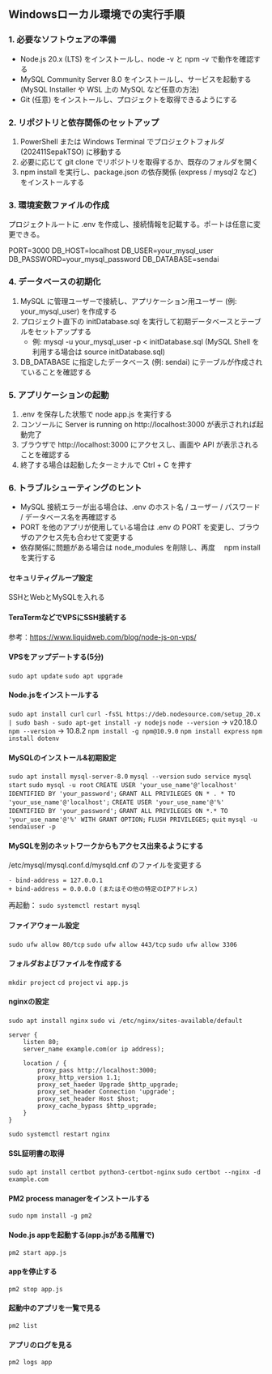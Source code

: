 ## Windowsローカル環境での実行手順

### 1. 必要なソフトウェアの準備
- Node.js 20.x (LTS) をインストールし、node -v と npm -v で動作を確認する
- MySQL Community Server 8.0 をインストールし、サービスを起動する (MySQL Installer や WSL 上の MySQL など任意の方法)
- Git (任意) をインストールし、プロジェクトを取得できるようにする

### 2. リポジトリと依存関係のセットアップ
1. PowerShell または Windows Terminal でプロジェクトフォルダ (202411SepakTSO) に移動する
2. 必要に応じて git clone でリポジトリを取得するか、既存のフォルダを開く
3. npm install を実行し、package.json の依存関係 (express / mysql2 など) をインストールする

### 3. 環境変数ファイルの作成
プロジェクトルートに .env を作成し、接続情報を記載する。ポートは任意に変更できる。

PORT=3000
DB_HOST=localhost
DB_USER=your_mysql_user
DB_PASSWORD=your_mysql_password
DB_DATABASE=sendai


### 4. データベースの初期化
1. MySQL に管理ユーザーで接続し、アプリケーション用ユーザー (例: your_mysql_user) を作成する
2. プロジェクト直下の initDatabase.sql を実行して初期データベースとテーブルをセットアップする
   - 例: mysql -u your_mysql_user -p < initDatabase.sql (MySQL Shell を利用する場合は source initDatabase.sql)
3. DB_DATABASE に指定したデータベース (例: sendai) にテーブルが作成されていることを確認する

### 5. アプリケーションの起動
1. .env を保存した状態で node app.js を実行する
2. コンソールに Server is running on http://localhost:3000 が表示されれば起動完了
3. ブラウザで http://localhost:3000 にアクセスし、画面や API が表示されることを確認する
4. 終了する場合は起動したターミナルで Ctrl + C を押す

### 6. トラブルシューティングのヒント
- MySQL 接続エラーが出る場合は、.env のホスト名 / ユーザー / パスワード / データベース名を再確認する
- PORT を他のアプリが使用している場合は .env の PORT を変更し、ブラウザのアクセス先も合わせて変更する
- 依存関係に問題がある場合は node_modules を削除し、再度 　npm install を実行する

#### セキュリティグループ設定
SSHとWebとMySQLを入れる

#### TeraTermなどでVPSにSSH接続する

参考：https://www.liquidweb.com/blog/node-js-on-vps/
#### VPSをアップデートする(5分)
`sudo apt update`
`sudo apt upgrade`

#### Node.jsをインストールする
`sudo apt install curl`
`curl -fsSL https://deb.nodesource.com/setup_20.x | sudo bash -`
`sudo apt-get install -y nodejs`
`node --version`
-> v20.18.0
`npm --version`
-> 10.8.2
`npm install -g npm@10.9.0`
`npm install express`
`npm install dotenv`

#### MySQLのインストール&初期設定
`sudo apt install mysql-server-8.0`
`mysql --version`
`sudo service mysql start`
`sudo mysql -u root`
`CREATE USER 'your_use_name'@'localhost' IDENTIFIED BY 'your_password';`
`GRANT ALL PRIVILEGES ON * . * TO 'your_use_name'@'localhost';`
`CREATE USER 'your_use_name'@'%' IDENTIFIED BY 'your_password';`
`GRANT ALL PRIVILEGES ON *.* TO 'your_use_name'@'%' WITH GRANT OPTION;`
`FLUSH PRIVILEGES;`
`quit`
`mysql -u sendaiuser -p`

#### MySQLを別のネットワークからもアクセス出来るようにする
/etc/mysql/mysql.conf.d/mysqld.cnf のファイルを変更する
```
- bind-address = 127.0.0.1
+ bind-address = 0.0.0.0 (またはその他の特定のIPアドレス)
```

再起動：
`sudo systemctl restart mysql`

#### ファイアウォール設定
`sudo ufw allow 80/tcp`
`sudo ufw allow 443/tcp`
`sudo ufw allow 3306`

#### フォルダおよびファイルを作成する
`mkdir project`
`cd project`
`vi app.js`

#### nginxの設定
`sudo apt install nginx`
`sudo vi /etc/nginx/sites-available/default`
```
server {
	listen 80;
	server_name example.com(or ip address);
	
	location / {
		proxy_pass http://localhost:3000;
		proxy_http_version 1.1;
		proxy_set_haeder Upgrade $http_upgrade;
		proxy_set_header Connection 'upgrade';
		proxy_set_header Host $host;
		proxy_cache_bypass $http_upgrade;
	}
}
```
`sudo systemctl restart nginx`


#### SSL証明書の取得
`sudo apt install certbot python3-certbot-nginx`
`sudo certbot --nginx -d example.com`

#### PM2 process managerをインストールする
`sudo npm install -g pm2`

#### Node.js appを起動する(app.jsがある階層で)
`pm2 start app.js`

#### appを停止する
`pm2 stop app.js`

#### 起動中のアプリを一覧で見る
`pm2 list`

#### アプリのログを見る
`pm2 logs app`
